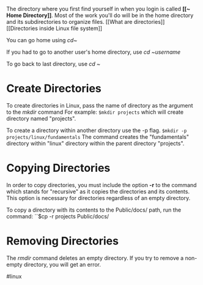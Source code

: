 The directory where you first find yourself in when you login is called **[[~ Home Directory]]**. Most of the work you'll do will be in the home directory and its subdirectories to organize files.
[[What are directories]]  
[[Directories inside Linux file system]]

You can go home using   *cd~* 

If you had to go to another user's home directory, use    *cd ~username*

To go back to last directory, use    *cd ~*

# Create Directories
To create directories in Linux, pass the name of directory as the argument to the   *mkdir*    command
For example:   ``$mkdir projects``       which will create directory named "projects". 

To create a directory within another directory use the -p flag. 
``$mkdir -p projects/linux/fundamentals``
The command creates the "fundamentals" directory within "linux" directory within the parent directory "projects".

# Copying Directories
In order to copy directories, you must include the option    **-r**    to the command which stands for "recursive" as it copies the directories and its contents. This option is necessary for directories regardless of an empty directory.

To copy a directory with its contents to the Public/docs/ path, run the command: 
``$cp -r projects Public/docs/


# Removing Directories
The     *rmdir*     command deletes an empty directory. If you try to remove a non-empty directory, you will get an error.



#linux 